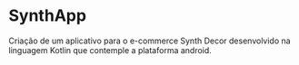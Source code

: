 # SynthApp

Criação de um aplicativo para o e-commerce Synth Decor desenvolvido na linguagem Kotlin que contemple a plataforma android.
